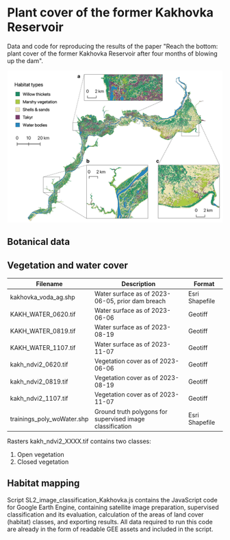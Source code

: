# Plant cover of the former Kakhovka Reservoir
Data and code for reproducing the results of the paper "Reach the bottom: plant cover of the former Kakhovka Reservoir after four months of blowing up the dam".

![Habitats of the former Kakhovka reservoir](https://github.com/olehprylutskyi/kakhovka_vegetation_habitats/blob/main/habitat_map.png)

## Botanical data


## Vegetation and water cover

| Filename | Description | Format |
|----------|-------------|--------|
| kakhovka_voda_ag.shp | Water surface as of 2023-06-05, prior dam breach | Esri Shapefile |
| KAKH_WATER_0620.tif | Water surface as of 2023-06-06 | Geotiff |
| KAKH_WATER_0819.tif | Water surface as of 2023-08-19 | Geotiff |
| KAKH_WATER_1107.tif | Water surface as of 2023-11-07 | Geotiff |
| kakh_ndvi2_0620.tif | Vegetation cover as of 2023-06-06 | Geotiff |
| kakh_ndvi2_0819.tif | Vegetation cover as of 2023-08-19 | Geotiff |
| kakh_ndvi2_1107.tif | Vegetation cover as of 2023-11-07 | Geotiff |
| trainings_poly_woWater.shp | Ground truth polygons for supervised image classification | Esri Shapefile |

Rasters kakh_ndvi2_ХХХХ.tif contains two classes:

1. Open vegetation
2. Closed vegetation


## Habitat mapping
Script SL2_image_classification_Kakhovka.js contains the JavaScript code for Google Earth Engine, containing satellite image preparation, supervised classification and its evaluation, calculation of the areas of land cover (habitat) classes, and exporting results. All data required to run this code are already in the form of readable GEE assets and included in the script.

